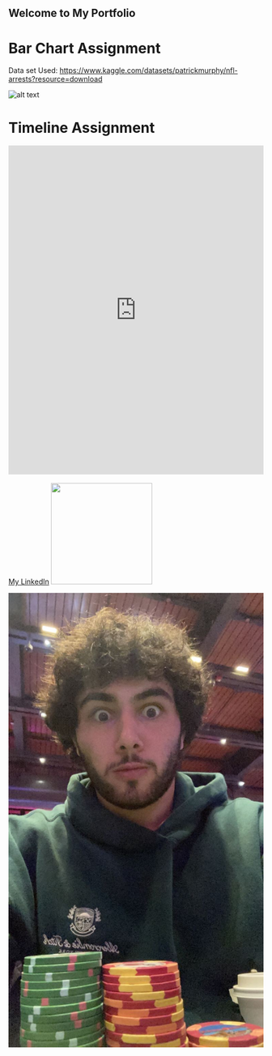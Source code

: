 ## Welcome to My Portfolio


# Bar Chart Assignment 
Data set Used: https://www.kaggle.com/datasets/patrickmurphy/nfl-arrests?resource=download

![alt text](https://www.kaggleusercontent.com/kf/95633645/eyJhbGciOiJkaXIiLCJlbmMiOiJBMTI4Q0JDLUhTMjU2In0..fB5HLY_oeEpOp3hzV5FwDQ.55uGMsjJJIIk-95jd8lgcmJzmlBHXpfdzSmB7mah_7nAJRjAnhnOWZhBdW6lgC_qA9DLZ8tpLFGIRPRJC9K9ww3GcEvwFGWcvYdCgISYhTgDPTe_Shc_alP2aGTHfqnX--X31D2p4RzKzsoOZgagdP1LQ1a3DKMLMXZrW_ykzX_qWS0JMqmo93RiavgnHV9LpW_66fZ_tIu4CIEo2AXk9zmf4kvw8pWoNlizsh3pjhblH73_aCh4B7PMys3B-LVcgMEP6hUQKk48Mo03io_m6S1JOGcMqRno-bxhbEaklwyWC-arnYd1j0X2dOqvJx-H--jK_9wSDb00QptpnXswbKQHlgOLFGcx2iRVEMi9yDdKOri8bVMsipgw8UizNaE7F-WMqdkfxG1J8MtsPOCQg_DX3idSebd5VFoec2JUiPhscsmp01JGkZ0fPLQ5P0wv6rUp20pBG1ptyMV1cFuxlHnzm-Lnw1RdiaF-eRuw8dGC2zdtovCsOInS3TNou12fsS-OrlTcdPOpTyHzqi0Lqovi9QR0je1M-rxnGrM00MRIG5JfItKLdqm3EQDSJd8Hvmkor7mkDtZXLm05c9FtqnBOYW8VdxuU079E9GKgF7tGaRQinlQLwSUCtxt3uytiZg9c_C8QOespULMnrLTBuuVv5kQfMsYRZnFYdC0hLh4.7nHKLMXBrqZW4mq04bAy3Q/my_image.png)


# Timeline Assignment
<iframe src='https://cdn.knightlab.com/libs/timeline3/latest/embed/index.html?source=1UBzkD5wF7iHWrda98jc1tKDTleIcoAbWAhkebw2TUsw&font=Default&lang=en&initial_zoom=2&height=650' width='100%' height='650' webkitallowfullscreen mozallowfullscreen allowfullscreen frameborder='0'></iframe>

[My LinkedIn](https://www.linkedin.com/in/steven-kattouf/) 
<img src="https://www.canva.com/design/DAFAiEZTvJI/tjAHXRAeoc2zlRFCE_R9FA/edit?utm_content=DAFAiEZTvJI&utm_campaign=designshare&utm_medium=link2&utm_source=sharebutton" width="200" height="200" />

<!-- <img src="image url" alt="image title" width="200"/> -->
![](IMG-3256.JPG)



```

